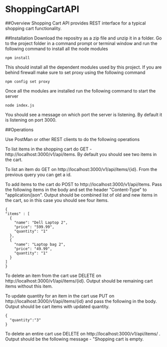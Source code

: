 # ShoppingCartAPI

##Overview
Shopping Cart API provides REST interface for a typical shopping cart functionality. 

##Installation
Download the repositry as a zip file and unzip it in a folder. 
Go to the project folder in a command prompt or terminal window and run the following command to install all the node modules

```
npm install
```
This should install all the dependent modules used by this project. If you are behind firewall make sure to set proxy using the following command

```
npm config set proxy 
```
Once all the modules are installed run the following command to start the server

```
node index.js
```
You should see a message on which port the server is listening. By default it is listening on port 3000.

##Operations

Use PostMan or other REST clients to do the following operations

To list items in the shopping cart do GET - http://localhost:3000/v1/api/items. By default you should see two items in the cart.

To list an item do GET on http://localhost:3000/v1/api/items/{id}. From the previous query you can get a id.

To add items to the cart do POST to http://localhost:3000/v1/api/items. Pass the following items in the body and set the header  "Content-Type" to "application/json". Output should be combined list of old and new items in the cart, so in this case you should see four items.
```
{
"items" : [
  {
    "name": "Dell Laptop 2",
    "price": "599.99",
    "quantity": "1"
  },
  {
    "name": "Laptop bag 2",
    "price": "49.99",
    "quantity": "1"
  }
]
}
```
To delete an item from the cart use DELETE on http://localhost:3000/v1/api/items/{id}. Output should be remaining cart items without this item.

To update quantity for an item in the cart use PUT on http://localhost:3000/v1/api/items/{id} and pass the following in the body. Output should be cart items with updated quantity.

```
{
  "quantity":"3"
}
```
To delete an entire cart use DELETE on http://localhost:3000/v1/api/items/ . Output should be the following message - "Shopping cart is empty.




 
